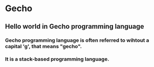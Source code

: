 # Gecho
## Hello world in Gecho programming language

### Gecho programming language is often referred to wihtout a capital 'g', that means "gecho".

### It is a stack-based programming language.